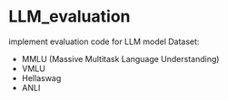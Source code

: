# LLM_evaluation
implement evaluation code for LLM model
Dataset:
  + MMLU (Massive Multitask Language Understanding)
  + VMLU
  + Hellaswag
  + ANLI
